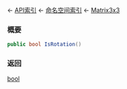 ← [API索引](Api-Index) ← [命名空间索引](Namespace-Index) ← [Matrix3x3](VRageMath.Matrix3x3)

### 概要

```csharp
public bool IsRotation()
```

### 返回

[bool](https://docs.microsoft.com/en-us/dotnet/api/System.Boolean?view=netframework-4.6)

